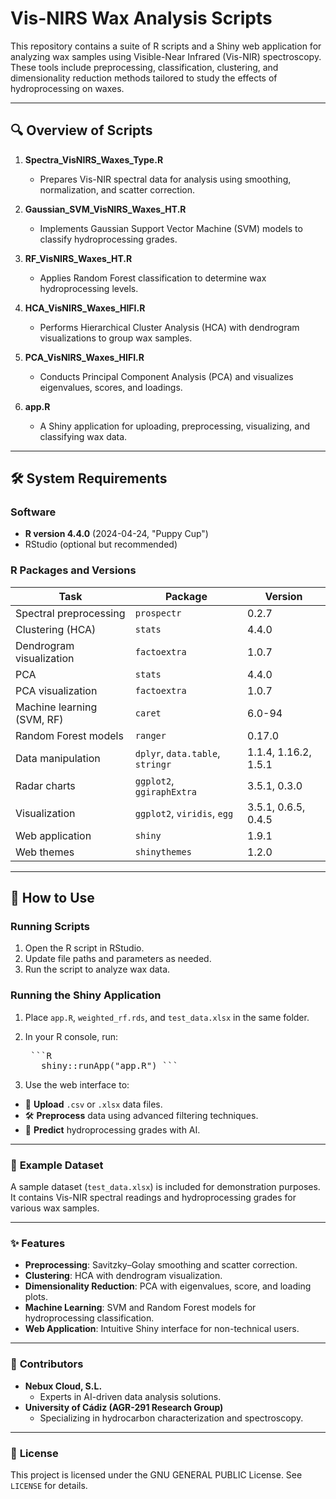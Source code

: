 # **Vis-NIRS Wax Analysis Scripts**

This repository contains a suite of R scripts and a Shiny web application for analyzing wax samples using Visible-Near Infrared (Vis-NIR) spectroscopy. These tools include preprocessing, classification, clustering, and dimensionality reduction methods tailored to study the effects of hydroprocessing on waxes.

---

## 🔍 **Overview of Scripts**

1. **Spectra_VisNIRS_Waxes_Type.R**
   - Prepares Vis-NIR spectral data for analysis using smoothing, normalization, and scatter correction.

2. **Gaussian_SVM_VisNIRS_Waxes_HT.R**
   - Implements Gaussian Support Vector Machine (SVM) models to classify hydroprocessing grades.

3. **RF_VisNIRS_Waxes_HT.R**
   - Applies Random Forest classification to determine wax hydroprocessing levels.

4. **HCA_VisNIRS_Waxes_HIFI.R**
   - Performs Hierarchical Cluster Analysis (HCA) with dendrogram visualizations to group wax samples.

5. **PCA_VisNIRS_Waxes_HIFI.R**
   - Conducts Principal Component Analysis (PCA) and visualizes eigenvalues, scores, and loadings.

6. **app.R**
   - A Shiny application for uploading, preprocessing, visualizing, and classifying wax data.

---

## 🛠️ **System Requirements**

### Software
- **R version 4.4.0** (2024-04-24, "Puppy Cup")
- RStudio (optional but recommended)

### R Packages and Versions
| **Task**                          | **Package**         | **Version**   |
|------------------------------------|---------------------|---------------|
| Spectral preprocessing             | `prospectr`         | 0.2.7         |
| Clustering (HCA)                   | `stats`             | 4.4.0         |
| Dendrogram visualization           | `factoextra`        | 1.0.7         |
| PCA                                | `stats`             | 4.4.0         |
| PCA visualization                  | `factoextra`        | 1.0.7         |
| Machine learning (SVM, RF)         | `caret`             | 6.0-94        |
| Random Forest models               | `ranger`            | 0.17.0        |
| Data manipulation                  | `dplyr`, `data.table`, `stringr` | 1.1.4, 1.16.2, 1.5.1 |
| Radar charts                       | `ggplot2`, `ggiraphExtra` | 3.5.1, 0.3.0 |
| Visualization                      | `ggplot2`, `viridis`, `egg` | 3.5.1, 0.6.5, 0.4.5 |
| Web application                    | `shiny`             | 1.9.1         |
| Web themes                         | `shinythemes`       | 1.2.0         |

---

## 🚀 **How to Use**

### Running Scripts
1. Open the R script in RStudio.
2. Update file paths and parameters as needed.
3. Run the script to analyze wax data.

### Running the Shiny Application
1. Place `app.R`, `weighted_rf.rds`, and `test_data.xlsx` in the same folder.
2. In your R console, run: 
   
   <pre markdown="1"> ```R 
      shiny::runApp("app.R") ``` </pre>

3. Use the web interface to:
- 📁 **Upload** `.csv` or `.xlsx` data files.
- 🛠️ **Preprocess** data using advanced filtering techniques.
- 🤖 **Predict** hydroprocessing grades with AI.

---

### 📂 **Example Dataset**
A sample dataset (`test_data.xlsx`) is included for demonstration purposes. It contains Vis-NIR spectral readings and hydroprocessing grades for various wax samples.

---

### ✨ **Features**
- **Preprocessing**: Savitzky–Golay smoothing and scatter correction.
- **Clustering**: HCA with dendrogram visualization.
- **Dimensionality Reduction**: PCA with eigenvalues, score, and loading plots.
- **Machine Learning**: SVM and Random Forest models for hydroprocessing classification.
- **Web Application**: Intuitive Shiny interface for non-technical users.

---

### 🤝 **Contributors**
- **Nebux Cloud, S.L.**
  - Experts in AI-driven data analysis solutions.
- **University of Cádiz (AGR-291 Research Group)**
  - Specializing in hydrocarbon characterization and spectroscopy.

---

### 📜 **License**
This project is licensed under the GNU GENERAL PUBLIC License. See `LICENSE` for details.
